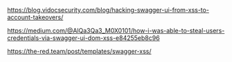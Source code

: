 https://blog.vidocsecurity.com/blog/hacking-swagger-ui-from-xss-to-account-takeovers/

https://medium.com/@AlQa3Qa3_M0X0101/how-i-was-able-to-steal-users-credentials-via-swagger-ui-dom-xss-e84255eb8c96

https://the-red.team/post/templates/swagger-xss/
